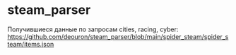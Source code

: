# steam_parser

Получившиеся данные по запросам cities, racing, cyber: https://github.com/deouron/steam_parser/blob/main/spider_steam/spider_steam/items.json
